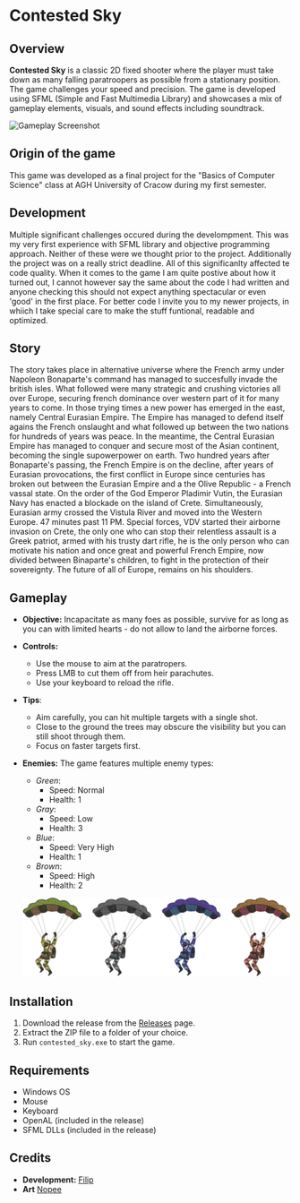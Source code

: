 # Contested Sky

## Overview
**Contested Sky** is a classic 2D fixed shooter where the player must take down as many falling paratroopers as possible from a stationary position. The game challenges your speed and precision. The game is developed using SFML (Simple and Fast Multimedia Library) and showcases a mix of gameplay elements, visuals, and sound effects including soundtrack.

![Gameplay Screenshot](extras/gameplay.png)

## Origin of the game
This game was developed as a final project for the "Basics of Computer Science" class at AGH University of Cracow during my first semester.

## Development
Multiple significant challenges occured during the develompment. This was my very first experience with SFML library and objective programming approach. Neither of these were we thought prior to the project. 
Additionally the project was on a really strict deadline. All of this significanlty affected te code quality. When it comes to the game I am quite postive about how it turned out, 
I cannot however say the same about the code I had written and anyone checking this should not expect anything spectacular or even 'good' in the first place. For better code I invite you to my newer projects, 
in whiich I take special care to make the stuff funtional, readable and optimized.

## Story
The story takes place in alternative universe where the French army under Napoleon Bonaparte's command has managed to succesfully invade the british isles. 
What followed were many strategic and crushing victories all over Europe, securing french dominance over western part of it for many years to come. In those trying times a new power has emerged in the east, 
namely Central Eurasian Empire. The Empire has managed to defend itself agains the French onslaught and what followed up between the two nations for hundreds of years was peace. In the meantime, 
the Central Eurasian Empire has managed to conquer and secure most of the Asian continent, becoming the single supowerpower on earth. Two hundred years after Bonaparte's passing, the French Empire is on the decline, 
after years of Eurasian provocations, the first conflict in Europe since centuries has broken out between the Eurasian Empire and a the Olive Republic - a French vassal state. On the order of the God Emperor 
Pladimir Vutin, the Eurasian Navy has enacted a blockade on the island of Crete. Simultaneously, Eurasian army crossed the Vistula River and moved into the Western Europe. 47 minutes past 11 PM. Special forces, 
VDV started their airborne invasion on Crete, the only one who can stop their relentless assault is a Greek patriot, armed with his trusty dart rifle, he is the only person who can motivate his nation and once 
great and powerful French Empire, now divided between Binaparte's children, to fight in the protection of their sovereignty. The future of all of Europe, remains on his shoulders.

## Gameplay
- **Objective:** Incapacitate as many foes as possible, survive for as long as you can with limited hearts - do not allow to land the airborne forces.
- **Controls:**
  - Use the mouse to aim at the paratropers.
  - Press LMB to cut them off from heir parachutes.
  - Use your keyboard to reload the rifle.
- **Tips**:
  - Aim carefully, you can hit multiple targets with a single shot.
  - Close to the ground the trees may obscure the visibility but you can still shoot through them.
  - Focus on faster targets first.
- **Enemies:** The game features multiple enemy types:
  - *Green*:
    - Speed: Normal
    - Health: 1
  - *Gray*:
    - Speed: Low
    - Health: 3
  - *Blue*:
    - Speed: Very High
    - Health: 1
  - *Brown*:
    - Speed: High
    - Health: 2
    
  ![Enemies](extras/enemies.png)


## Installation
1. Download the  release from the [Releases](https://github.com/Filip-Rak/Contested-Sky/releases/tag/v1.0) page.
2. Extract the ZIP file to a folder of your choice.
3. Run `contested_sky.exe` to start the game.

## Requirements
- Windows OS
- Mouse
- Keyboard
- OpenAL (included in the release)
- SFML DLLs (included in the release)

## Credits
- **Development:** [Filip](https://github.com/Filip-Rak)
- **Art** [Nopee](https://github.com/fakeNopee)
